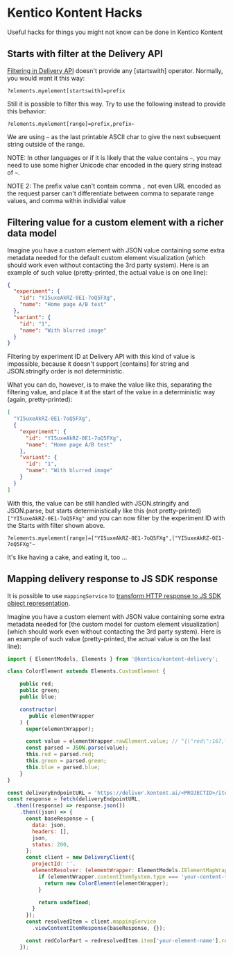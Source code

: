 # Kentico Kontent Hacks

Useful hacks for things you might not know can be done in Kentico Kontent

## Starts with filter at the Delivery API

[Filtering in Delivery API](https://docs.kontent.ai/reference/kentico-kontent-apis-overview#content-filtering) doesn't provide any [startswith] operator. Normally, you would want it this way:

```plain
?elements.myelement[startswith]=prefix
```

Still it is possible to filter this way. Try to use the following instead to provide this behavior:

```plain
?elements.myelement[range]=prefix,prefix~
```

We are using `~` as the last printable ASCII char to give the next subsequent string outside of the range.

NOTE: In other languages or if it is likely that the value contains `~`, you may need to use some higher Unicode char encoded in the query string instead of `~`.

NOTE 2: The prefix value can't contain comma `,` not even URL encoded as the request parser can't differentiate between comma to separate range values, and comma within individial value

## Filtering value for a custom element with a richer data model

Imagine you have a custom element with JSON value containing some extra metadata needed for the default custom element visualization (which should work even without contacting the 3rd party system). Here is an example of such value (pretty-printed, the actual value is on one line):

```json
{
  "experiment": {
    "id": "YI5uxeAkRZ-0E1-7oQ5FXg",
    "name": "Home page A/B test"
  },
  "variant": {
    "id": "1",
    "name": "With blurred image"
  }
}
```

Filtering by experiment ID at Delivery API with this kind of value is impossible, because it doesn't support [contains] for string and  JSON.stringify order is not deterministic.

What you can do, however, is to make the value like this, separating the filtering value, and place it at the start of the value in a deterministic way (again, pretty-printed):

```json
[
  "YI5uxeAkRZ-0E1-7oQ5FXg",
  {
    "experiment": {
      "id": "YI5uxeAkRZ-0E1-7oQ5FXg",
      "name": "Home page A/B test"
    },
    "variant": {
      "id": "1",
      "name": "With blurred image"
    }
  }
]
```

With this, the value can be still handled with JSON.stringify and JSON.parse, but starts deterministically like this (not pretty-printed) `["YI5uxeAkRZ-0E1-7oQ5FXg"` and you can now filter by the experiment ID with the Starts with filter shown above.

```plain
?elements.myelement[range]=["YI5uxeAkRZ-0E1-7oQ5FXg",["YI5uxeAkRZ-0E1-7oQ5FXg"~
```

It's like having a cake, and eating it, too ...

## Mapping delivery response to JS SDK response

It is possible to use `mappingService` to [transform HTTP response to JS SDK object representation](https://github.com/Kentico/kontent-delivery-sdk-js/pull/218/files).

Imagine you have a custom element with JSON value containing some extra metadata needed for [the custom model for custom element visualization] (which should work even without contacting the 3rd party system).
Here is an example of such value (pretty-printed, the actual value is on the last line):

```js
import { ElementModels, Elements } from '@kentico/kontent-delivery';

class ColorElement extends Elements.CustomElement {

    public red;
    public green;
    public blue;

    constructor(
       public elementWrapper
    ) {
      super(elementWrapper);

      const value = elementWrapper.rawElement.value; // "{\"red\":167,\"green\":96,\"blue\":197}"
      const parsed = JSON.parse(value);
      this.red = parsed.red;
      this.green = parsed.green;
      this.blue = parsed.blue;
    }
}

const deliveryEndpointURL = 'https://deliver.kontent.ai/<PROJECTID>/items/<ITEM_CODENAME>';
const response = fetch(deliveryEndpointURL,
  .then((response) => response.json())
    .then((json) => {
      const baseResponse = {
        data: json,
        headers: [],
        json,
        status: 200,
      };
      const client = new DeliveryClient({
        projectId: ''.
        elementResolver: (elementWrapper: ElementModels.IElementMapWrapper) => {
          if (elementWrapper.contentItemSystem.type === 'your-content-type' && elementWrapper.rawElement.name === 'your-element-name') {
            return new ColorElement(elementWrapper);
          }

          return undefined;
        }
      });
      const resolvedItem = client.mappingService
        .viewContentItemResponse(baseResponse, {});

      const redColorPart = redresolvedItem.item['your-element-name'].red;
    });
```
